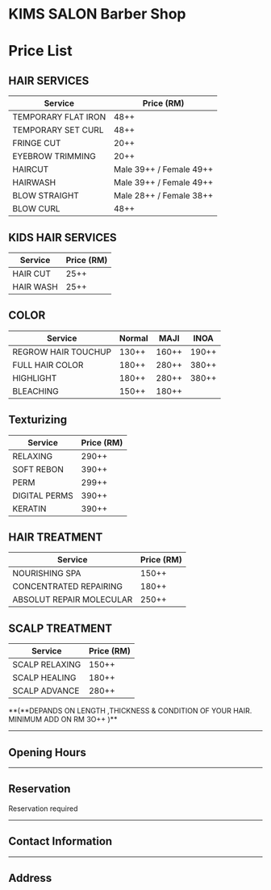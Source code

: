 ﻿# KIMS SALON Barber Shop

# Price List

## HAIR SERVICES

| **Service**         | **Price (RM)**            |
| ------------------- | ------------------------- |
| TEMPORARY FLAT IRON | 48++                      |
| TEMPORARY SET CURL  | 48++                      |
| FRINGE CUT          | 20++                      |
| EYEBROW TRIMMING    | 20++                      |
| HAIRCUT             | Male 39++ / Female 49++   |
| HAIRWASH            | Male 39++ / Female 49++   |
| BLOW STRAIGHT       | Male 28++ ​​/ Female 38++ |
| BLOW CURL           | 48++                      |

## KIDS HAIR SERVICES

| **Service** | **Price (RM)** |
| ----------- | -------------- |
| HAIR CUT    | 25++           |
| HAIR WASH   | 25++           |

## COLOR

| **Service**         | **Normal** | **MAJI** | **INOA** |
| ------------------- | ---------- | -------- | -------- |
| REGROW HAIR TOUCHUP | 130++      | 160++    | 190++    |
| FULL HAIR COLOR     | 180++      | 280++    | 380++    |
| HIGHLIGHT           | 180++      | 280++    | 380++    |
| BLEACHING           | 150++      | 180++    |          |

## Texturizing

| **Service**   | **Price (RM)** |
| ------------- | -------------- |
| RELAXING      | 290++          |
| SOFT REBON    | 390++          |
| PERM          | 299++          |
| DIGITAL PERMS | 390++          |
| KERATIN       | 390++          |

## HAIR TREATMENT

| **Service**              | **Price (RM)** |
| ------------------------ | -------------- |
| NOURISHING SPA           | 150++          |
| CONCENTRATED REPAIRING   | 180++          |
| ABSOLUT REPAIR MOLECULAR | 250++          |

## SCALP TREATMENT

| **Service**    | **Price (RM)** |
| -------------- | -------------- |
| SCALP RELAXING | 150++          |
| SCALP HEALING  | 180++          |
| SCALP ADVANCE  | 280++          |

**(**DEPANDS ON LENGTH ,THICKNESS & CONDITION OF YOUR HAIR. MINIMUM ADD ON RM 3O++ )\*\*

---

## Opening Hours

---

## Reservation

Reservation required

---

## Contact Information

---

## Address
